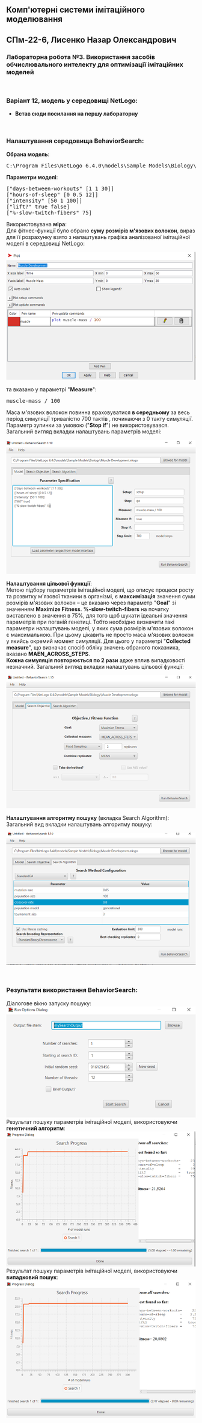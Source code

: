 ## Комп'ютерні системи імітаційного моделювання
## СПм-22-6, **Лисенко Назар Олександрович**
### Лабораторна робота №**3**. Використання засобів обчислювального интелекту для оптимізації імітаційних моделей

<br>

### Варіант 12, модель у середовищі NetLogo:


- **Встав сюди посилання на першу лабораторну**


<br>

### Налаштування середовища BehaviorSearch:

**Обрана модель**:
<pre>
C:\Program Files\NetLogo 6.4.0\models\Sample Models\Biology\Muscle Development.nlogo
</pre>
**Параметри моделі**:  
<pre>
["days-between-workouts" [1 1 30]]
["hours-of-sleep" [0 0.5 12]]
["intensity" [50 1 100]]
["lift?" true false]
["%-slow-twitch-fibers" 75]
</pre>
Використовувана **міра**:  
Для фітнес-функції  було обрано **суму розмірів м'язових волокон**,  вираз для її розрахунку взято з налаштувань графіка аналізованої імітаційної моделі в середовищі NetLogo:

![mass](MuscleDevelopment.png)  

та вказано у параметрі "**Measure**":

<pre>
muscle-mass / 100
</pre>

Маса м'язових волокон повинна враховуватися **в середньому** за весь період симуляції тривалістю 700 тактів , починаючи з 0 такту симуляції.  
Параметр зупинки за умовою ("**Stop if**") не використовувався.  
Загальний вигляд вкладки налаштувань параметрів моделі:  

![Вкладка налаштувань параметрів моделі](parameters.png)

**Налаштування цільової функції**:  
Метою підбору параметрів імітаційної моделі, що описує процеси росту та розвитку м'язової тканини в організмі, є **максимізація** значення суми розмірів м'язових волокон – це вказано через параметр "**Goal**" зі значенням **Maximize Fitness**. **%-slow-twitch-fibers** на початку виставлено в значення в 75%, для того щоб шукати ідеальні значення параметрів при поганій генетиці.
Тобто необхідно визначити такі параметри налаштувань моделі, у яких сума розмірів м'язових волокон є максимальною. При цьому цікавить не просто маса м'язових волокон у якийсь окремий момент симуляції. Для цього у параметрі "**Collected measure**", що визначає спосіб обліку значень обраного показника, вказано **MAEN_ACROSS_STEPS**.  
 **Кожна симуляція повторюється по 2 рази** адже вплив випадковості незначний.
Загальний вигляд вкладки налаштувань цільової функції:  

![Вкладка налаштувань цільової функції](objective.png)

**Налаштування алгоритму пошуку** (вкладка Search Algorithm):  
Загальний вид вкладки налаштувань алгоритму пошуку:  

![Вкладка налаштувань пошуку](search.png)

<br>

### Результати використання BehaviorSearch:
Діалогове вікно запуску пошуку:  
![Вікно запуску пошуку](dialog.png)
Результат пошуку параметрів імітаційної моделі, використовуючи **генетичний алгоритм**:  
![Результати пошуку за допомогою ГА](ga.png)
Результат пошуку параметрів імітаційної моделі, використовуючи **випадковий пошук**:  
![Результати випадкового пошуку](rs.png)
